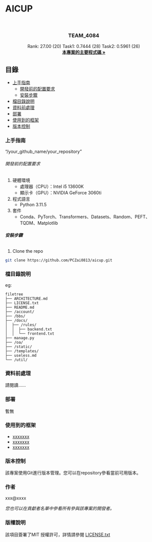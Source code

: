 

# AICUP


<!-- PROJECT LOGO -->
<br />

<p align="center">
  <h3 align="center">TEAM_4084</h3>
  <p align="center">
    Rank: 27.00 (20)	Task1: 0.7444 (28)	Task2: 0.5961 (26)
    <br />
    <a href="https://github.com/PCZai0813/aicup/blob/main/main.ipynb"><strong>本專案的主要程式碼 »</strong></a>
    <br />
  </p>

</p>
 
## 目錄

- [上手指南](#上手指南)
  - [開發前的配置要求](#開發前的配置要求)
  - [安裝步驟](#安裝步驟)
- [檔目錄說明](#檔目錄說明)
- [資料前處理](#資料前處理)
- [部署](#部署)
- [使用到的框架](#使用到的框架)
- [版本控制](#版本控制)

### 上手指南

“/your_github_name/your_repository”



###### 開發前的配置要求

1. 硬體環境<br>
   - 處理器（CPU）：Intel i5 13600K<br>
   - 顯示卡（GPU）：NVIDIA GeForce 3060ti
2. 程式語言<br>
   - Python 3.11.5
3. 套件<br>
   - Conda、PyTorch、Transformers、Datasets、Random、PEFT、TQDM、Matplotlib
###### **安裝步驟**

1. Clone the repo

```sh
git clone https://github.com/PCZai0813/aicup.git
```

### 檔目錄說明
eg:

```
filetree 
├── ARCHITECTURE.md
├── LICENSE.txt
├── README.md
├── /account/
├── /bbs/
├── /docs/
│  ├── /rules/
│  │  ├── backend.txt
│  │  └── frontend.txt
├── manage.py
├── /oa/
├── /static/
├── /templates/
├── useless.md
└── /util/

```





### 資料前處理

請閱讀……

### 部署

暫無

### 使用到的框架

- [xxxxxxx](https://getbootstrap.com)
- [xxxxxxx](https://jquery.com)
- [xxxxxxx](https://laravel.com)


### 版本控制

該專案使用Git進行版本管理。您可以在repository參看當前可用版本。

### 作者

xxx@xxxx

 *您也可以在貢獻者名單中參看所有參與該專案的開發者。*

### 版權說明

該項目簽署了MIT 授權許可，詳情請參閱 [LICENSE.txt](https://github.com/your_github_name/your_repository/blob/master/LICENSE.txt)




